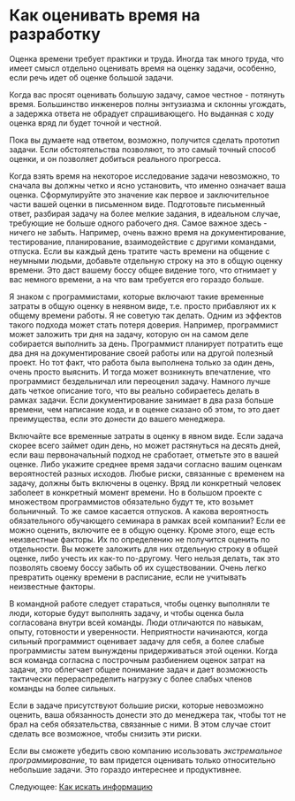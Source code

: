 # Как оценивать время на разработку
[//]: # (Version:1.0.0)
Оценка времени требует практики и труда. Иногда так много труда, что имеет смысл отдельно оценивать время на оценку задачи, особенно, если речь идет об оценке большой задачи.

Когда вас просят оценивать большую задачу, самое честное - потянуть время. Большинство инженеров полны энтузиазма и склонны угождать, а задержка ответа не обрадует спрашивающего. Но выданная с ходу оценка вряд ли будет точной и честной.

Пока вы думаете над ответом, возможно, получится сделать прототип задачи. Если обстоятельства позволяют, то это самый точный способ оценки, и он позволяет добиться реального прогресса.

Когда взять время на некоторое исследование задачи невозможно, то сначала вы должны четко и ясно установить, что именно означает ваша оценка. Сформулируйте это значение как первое и заключительное части вашей оценки в письменном виде. Подготовьте письменный ответ, разбирая задачу на более мелкие задания, в идеальном случае, требующие не больше одного рабочего дня. Самое важное здесь - ничего не забыть. Например, очень важно время на документирование, тестирование, планирование, взаимодействие с другими командами, отпуска. Если вы каждый день тратите часть времени на общение с неумными людьми, добавьте отдельную строку на это в общую оценку времени. Это даст вашему боссу общее видение того, что отнимает у вас немного времени, а на что вам требуется его гораздо больше.

Я знаком с программистами, которые включают такие временные затраты в общую оценку в неявном виде, т.е. просто прибавляют их к общему времени работы. Я не советую так делать. Одним из эффектов такого подхода может стать потеря доверия. Например, программист может заложить три дня на задачу, которую он на самом деле собирается выполнить за день. Программист планирует потратить еще два дня на документирование своей работы или на другой полезный проект. Но тот факт, что работа была выполнена только за один день, очень просто выяснить. И тогда может возникнуть впечатление, что программист бездельничал или переоценил задачу. Намного лучше дать четкое описание того, что вы реально собираетесь делать в рамках задачи. Если документирование занимает в два раза больше времени, чем написание кода, и в оценке сказано об этом, то это дает преимущества, если это донести до вашего менеджера.

Включайте все временные затраты в оценку в явном виде. Если задача скорее всего займет один день, но может растянуться на десять дней, если ваш первоначальный подход не сработает, отметьте это в вашей оценке. Либо укажите среднее время задачи согласно вашим оценкам вероятностей разных исходов. Любые риски, связанные с временем на задачу, должны быть включены в оценку. Вряд ли конкретный человек заболеет в конкретный момент времени. Но в большом проекте с множеством программистов обязательно будут те, кто возьмет больничный. То же самое касается отпусков. А какова вероятность обязательного обучающего семинара в рамках всей компании? Если ее можно оценить, включите ее в общую оценку. Кроме этого, еще есть неизвестные факторы. Их по определению не получится оценить по отдельности. Вы можете заложить для них отдельную строку в общей оценке, либо учесть их как-то по-другому. Чего нельзя делать, так это позволять своему боссу забыть об их существовании. Очень легко превратить оценку времени в расписание, если не учитывать неизвестные факторы.

В командной работе следует стараться, чтобы оценку выполняли те люди, которые будут выполнять задачу, и чтобы оценка была согласована внутри всей команды. Люди отличаются по навыкам, опыту, готовности и уверенности. Неприятности начинаются, когда сильный программист оценивает задачу для себя, а более слабые программисты затем вынуждены придерживаться этой оценки. Когда вся команда согласна с построчным разбиением оценок затрат на задачи, это облегчает общее понимание задач и дает возможность тактически перераспределить нагрузку с более слабых членов команды на более сильных.

Если в задаче присутствуют большие риски, которые невозможно оценить, ваша обязанность донести это до менеджера так, чтобы тот не брал на себя обязательства, связанные с ними. В этом случае стоит сделать все возможное, чтобы снизить эти риски.

Если вы сможете убедить свою компанию исользовать *экстремальное программирование*, то вам придется оценивать только относительно небольшие задачи. Это гораздо интереснее и продуктивнее.

Следующее: [Как искать информацию](03-How-to-Find-Out-Information.md)

